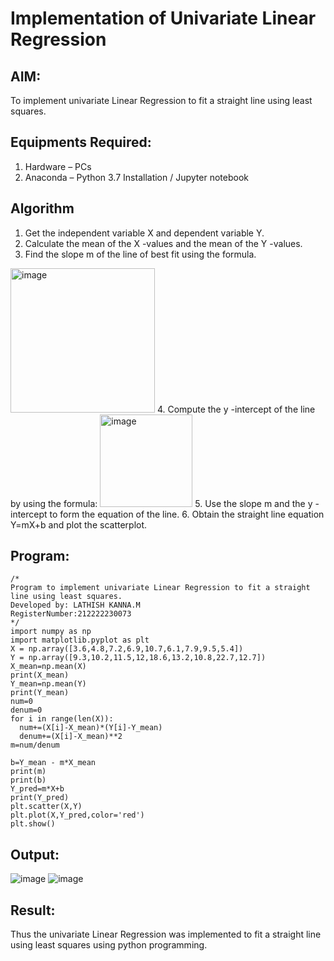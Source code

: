 # Implementation of Univariate Linear Regression
## AIM:
To implement univariate Linear Regression to fit a straight line using least squares.

## Equipments Required:
1. Hardware – PCs
2. Anaconda – Python 3.7 Installation / Jupyter notebook

## Algorithm
1. Get the independent variable X and dependent variable Y.
2. Calculate the mean of the X -values and the mean of the Y -values.
3. Find the slope m of the line of best fit using the formula. 
<img width="231" alt="image" src="https://user-images.githubusercontent.com/93026020/192078527-b3b5ee3e-992f-46c4-865b-3b7ce4ac54ad.png">
4. Compute the y -intercept of the line by using the formula:
<img width="148" alt="image" src="https://user-images.githubusercontent.com/93026020/192078545-79d70b90-7e9d-4b85-9f8b-9d7548a4c5a4.png">
5. Use the slope m and the y -intercept to form the equation of the line.
6. Obtain the straight line equation Y=mX+b and plot the scatterplot.

## Program:
```
/*
Program to implement univariate Linear Regression to fit a straight line using least squares.
Developed by: LATHISH KANNA.M
RegisterNumber:212222230073 
*/
import numpy as np
import matplotlib.pyplot as plt
X = np.array([3.6,4.8,7.2,6.9,10.7,6.1,7.9,9.5,5.4])
Y = np.array([9.3,10.2,11.5,12,18.6,13.2,10.8,22.7,12.7])
X_mean=np.mean(X)
print(X_mean)
Y_mean=np.mean(Y)
print(Y_mean)
num=0
denum=0
for i in range(len(X)):
  num+=(X[i]-X_mean)*(Y[i]-Y_mean)
  denum+=(X[i]-X_mean)**2
m=num/denum

b=Y_mean - m*X_mean
print(m)
print(b)
Y_pred=m*X+b
print(Y_pred)
plt.scatter(X,Y)
plt.plot(X,Y_pred,color='red') 
plt.show() 
```

## Output:
![image](https://github.com/lathishlathish/Find-the-best-fit-line-using-Least-Squares-Method/assets/120359170/46ad16e1-4e82-4b32-ad02-47ac79ec812e)
![image](https://github.com/lathishlathish/Find-the-best-fit-line-using-Least-Squares-Method/assets/120359170/6ad97a76-ccba-487b-a676-b17f2788b5ff)

## Result:
Thus the univariate Linear Regression was implemented to fit a straight line using least squares using python programming.
